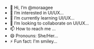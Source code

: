 - 👋 Hi, I’m @moraagee
- 👀 I’m interested in UI/UX...
- 🌱 I’m currently learning UI/UX...
- 💞️ I’m looking to collaborate on UI/UX...
- 📫 How to reach me ...
- 😄 Pronouns: She/Her...
- ⚡ Fun fact: I'm smiley...

<!---
moraagee/moraagee is a ✨ special ✨ repository because its `README.md` (this file) appears on your GitHub profile.
You can click the Preview link to take a look at your changes.
--->
